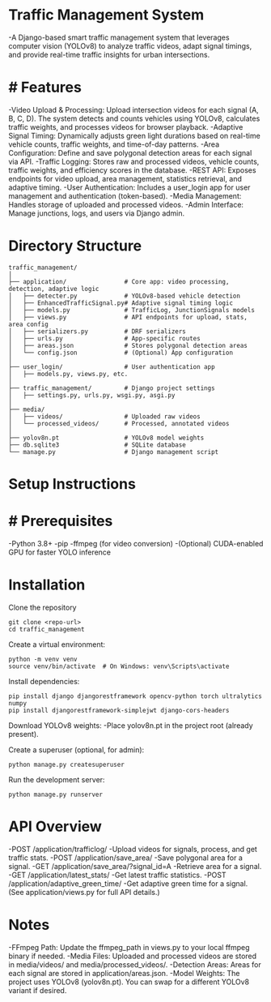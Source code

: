 # Traffic Management System
-A Django-based smart traffic management system that leverages computer vision (YOLOv8) to analyze traffic videos, adapt signal timings, and provide real-time traffic insights for urban intersections.
# # Features
-Video Upload & Processing: Upload intersection videos for each signal (A, B, C, D). The system detects and counts vehicles using YOLOv8, calculates traffic weights, and processes videos for browser playback.
-Adaptive Signal Timing: Dynamically adjusts green light durations based on real-time vehicle counts, traffic weights, and time-of-day patterns.
-Area Configuration: Define and save polygonal detection areas for each signal via API.
-Traffic Logging: Stores raw and processed videos, vehicle counts, traffic weights, and efficiency scores in the database.
-REST API: Exposes endpoints for video upload, area management, statistics retrieval, and adaptive timing.
-User Authentication: Includes a user_login app for user management and authentication (token-based).
-Media Management: Handles storage of uploaded and processed videos.
-Admin Interface: Manage junctions, logs, and users via Django admin.
# Directory Structure
```
traffic_management/
│
├── application/                # Core app: video processing, detection, adaptive logic
│   ├── detecter.py             # YOLOv8-based vehicle detection
│   ├── EnhancedTrafficSignal.py# Adaptive signal timing logic
│   ├── models.py               # TrafficLog, JunctionSignals models
│   ├── views.py                # API endpoints for upload, stats, area config
│   ├── serializers.py          # DRF serializers
│   ├── urls.py                 # App-specific routes
│   ├── areas.json              # Stores polygonal detection areas
│   └── config.json             # (Optional) App configuration
│
├── user_login/                 # User authentication app
│   ├── models.py, views.py, etc.
│
├── traffic_management/         # Django project settings
│   ├── settings.py, urls.py, wsgi.py, asgi.py
│
├── media/
│   ├── videos/                 # Uploaded raw videos
│   └── processed_videos/       # Processed, annotated videos
│
├── yolov8n.pt                  # YOLOv8 model weights
├── db.sqlite3                  # SQLite database
└── manage.py                   # Django management script
```
# Setup Instructions
# # Prerequisites
-Python 3.8+
-pip
-ffmpeg (for video conversion)
-(Optional) CUDA-enabled GPU for faster YOLO inference
# Installation
Clone the repository
```
git clone <repo-url>
cd traffic_management
```
Create a virtual environment:
```
python -m venv venv
source venv/bin/activate  # On Windows: venv\Scripts\activate
```
Install dependencies:
```
pip install django djangorestframework opencv-python torch ultralytics numpy
pip install djangorestframework-simplejwt django-cors-headers
```
Download YOLOv8 weights:
-Place yolov8n.pt in the project root (already present).

Create a superuser (optional, for admin):
```
python manage.py createsuperuser
```
Run the development server:
```
python manage.py runserver
```
# API Overview
-POST /application/trafficlog/
-Upload videos for signals, process, and get traffic stats.
-POST /application/save_area/
-Save polygonal area for a signal.
-GET /application/save_area/?signal_id=A
-Retrieve area for a signal.
-GET /application/latest_stats/
-Get latest traffic statistics.
-POST /application/adaptive_green_time/
-Get adaptive green time for a signal.
(See application/views.py for full API details.)

# Notes
-FFmpeg Path: Update the ffmpeg_path in views.py to your local ffmpeg binary if needed.
-Media Files: Uploaded and processed videos are stored in media/videos/ and media/processed_videos/.
-Detection Areas: Areas for each signal are stored in application/areas.json.
-Model Weights: The project uses YOLOv8 (yolov8n.pt). You can swap for a different YOLOv8 variant if desired.
